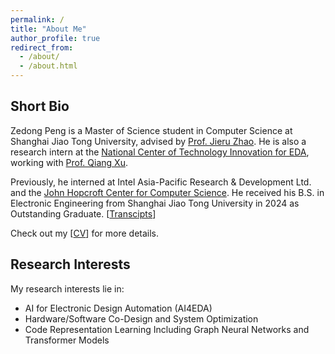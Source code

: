 ```yaml
---
permalink: /
title: "About Me"
author_profile: true
redirect_from: 
  - /about/
  - /about.html
---
```




## Short Bio

Zedong Peng is a Master of Science student in Computer Science at Shanghai Jiao Tong University, advised by [Prof. Jieru Zhao](https://zjru.github.io). He is also a research intern at the [National Center of Technology Innovation for EDA](https://www.nctieda.com/en/), working with [Prof. Qiang Xu](https://www.cse.cuhk.edu.hk/people/faculty/qiang-xu/).

Previously, he interned at Intel Asia-Pacific Research & Development Ltd. and the [John Hopcroft Center for Computer Science](https://jhc.sjtu.edu.cn). He received his B.S. in Electronic Engineering from Shanghai Jiao Tong University in 2024 as Outstanding Graduate. [[Transcipts](files/pdf/TRANSCRIPT.pdf)]

Check out my [[CV](files/pdf/cv.pdf)] for more details.

## Research Interests

My research interests lie in:

- AI for Electronic Design Automation (AI4EDA)
- Hardware/Software Co-Design and System Optimization
- Code Representation Learning Including Graph Neural Networks and Transformer Models